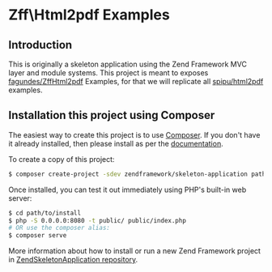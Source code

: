 # Zff\Html2pdf Examples

## Introduction

This is originally a skeleton application using the Zend Framework MVC layer and module
systems. This project is meant to exposes [fagundes/ZffHtml2pdf](http://github.com/fagundes/ZffHtml2pdf) Examples,
for that we will replicate all [spipu/html2pdf](http://github.com/spipu/html2pdf) examples.

## Installation this project using Composer

The easiest way to create this project is to use
[Composer](https://getcomposer.org/).  If you don't have it already installed,
then please install as per the [documentation](https://getcomposer.org/doc/00-intro.md).

To create a copy of this project:

```bash
$ composer create-project -sdev zendframework/skeleton-application path/to/install
```

Once installed, you can test it out immediately using PHP's built-in web server:

```bash
$ cd path/to/install
$ php -S 0.0.0.0:8080 -t public/ public/index.php
# OR use the composer alias:
$ composer serve
```

More information about how to install or run a new Zend Framework project in [ZendSkeletonApplication repository](https://github.com/zendframework/ZendSkeletonApplication).

